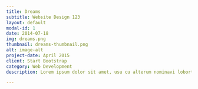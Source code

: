 ```yaml
---
title: Dreams
subtitle: Website Design 123
layout: default
modal-id: 1
date: 2014-07-18
img: dreams.png
thumbnail: dreams-thumbnail.png
alt: image-alt
project-date: April 2015
client: Start Bootstrap
category: Web Development
description: Lorem ipsum dolor sit amet, usu cu alterum nominavi lobortis. At duo novum diceret. Tantas apeirian vix et, usu sanctus postulant inciderint ut, populo diceret necessitatibus in vim. Cu eum dicam feugiat noluisse.

---
```

